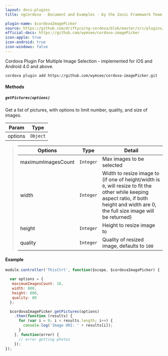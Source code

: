 ```yaml
---
layout: docs-plugins
title: ngCordova - Document and Examples - by the Ionic Framework Team

plugin-name: $cordovaImagePicker
source: https://github.com/driftyco/ng-cordova/blob/master/src/plugins/imagePicker.js
official-docs: https://github.com/wymsee/cordova-imagePicker
icon-apple: true
icon-android: true
icon-windows: false
---
```



Cordova Plugin For Multiple Image Selection - implemented for iOS and Android 4.0 and above.

```bash
cordova plugin add https://github.com/wymsee/cordova-imagePicker.git
```



#### Methods

##### `getPictures(options)`

Get a list of pictures, with options to limit number, quality, and size of images.

| Param        | Type           |
| ------------ |----------------|
| options      | `Object`       |

> | Options            | Type       | Detail  |
> | ------------       |------------| --------|
> | maximumImagesCount | `Integer`  | Max images to be selected |
> | width              | `Integer`  | Width to resize image to (if one of height/width is `0`, will resize to fit the other while keeping aspect ratio, if both height and width are 0, the full size image will be returned) |
> | height             | `Integer`  | Height to resize image to |
> | quality            | `Integer`  | Quality of resized image, defaults to `100` |



#### Example

```javascript
module.controller('ThisCtrl', function($scope, $cordovaImagePicker) {

  var options = {
   maximumImagesCount: 10,
   width: 800,
   height: 800,
   quality: 80
  };

  $cordovaImagePicker.getPictures(options)
    .then(function (results) {
      for (var i = 0; i < results.length; i++) {
        console.log('Image URI: ' + results[i]);
      }
    }, function(error) {
      // error getting photos
    });
});
```
